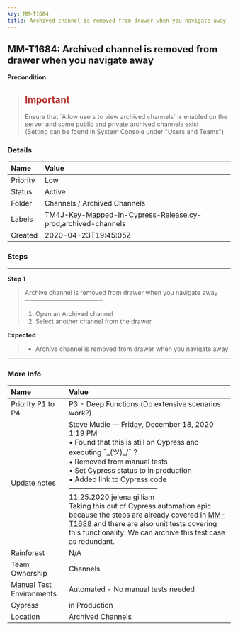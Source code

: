 ```yaml
---
key: MM-T1684
title: Archived channel is removed from drawer when you navigate away
---
```


## MM-T1684: Archived channel is removed from drawer when you navigate away

**Precondition**

> <article><h1><span style="color: rgb(184, 49, 47);">Important</span></h1>Ensure that `Allow users to view archived channels` is enabled on the server and some public and private archived channels exist<br>(Setting can be found in System Console under "Users and Teams")</article>

### Details

| Name     | Value                                                        |
| :------- | :----------------------------------------------------------- |
| Priority | Low                                                          |
| Status   | Active                                                       |
| Folder   | Channels / Archived Channels                                 |
| Labels   | TM4J-Key-Mapped-In-Cypress-Release,cy-prod,archived-channels |
| Created  | 2020-04-23T19:45:05Z                                         |

### Steps

<hr/>

**Step 1**

> <article>Archive channel is removed from drawer when you navigate away<br>–––––––––––––––––––––––––<ol><li>Open an Archived channel</li><li>Select another channel from the drawer</li></ol></article>

**Expected**

> <article><ul><li>Archive channel is removed from drawer when you navigate away</li></ul></article>

<hr/>

### More Info

| Name                     | Value                                                                                                                                                                                                                                                                                                                                                                                                                                                                                                                                                                                                                                                                               |
| :----------------------- | :---------------------------------------------------------------------------------------------------------------------------------------------------------------------------------------------------------------------------------------------------------------------------------------------------------------------------------------------------------------------------------------------------------------------------------------------------------------------------------------------------------------------------------------------------------------------------------------------------------------------------------------------------------------------------------- |
| Priority P1 to P4        | P3 - Deep Functions (Do extensive scenarios work?)                                                                                                                                                                                                                                                                                                                                                                                                                                                                                                                                                                                                                                  |
| Update notes             | Steve Mudie — Friday, December 18, 2020 1:19 PM<br>• Found that this is still on Cypress and executing ¯\_(ツ)_/¯ ?<br>• Removed from manual tests<br>• Set Cypress status to in production<br>• Added link to Cypress code<br>–––––––––––––––––––––––––<br>11.25.2020 jelena gilliam<br>Taking this out of Cypress automation epic because the steps are already covered in <a href="https://mattermost.atlassian.net/projects/MM?selectedItem=com.atlassian.plugins.atlassian-connect-plugin%3Acom.kanoah.test-manager__main-project-page#!/testCase/MM-T1688">MM-T1688</a> and there are also unit tests covering this functionality. We can archive this test case as redundant. |
| Rainforest               | N/A                                                                                                                                                                                                                                                                                                                                                                                                                                                                                                                                                                                                                                                                                 |
| Team Ownership           | Channels                                                                                                                                                                                                                                                                                                                                                                                                                                                                                                                                                                                                                                                                            |
| Manual Test Environments | Automated - No manual tests needed                                                                                                                                                                                                                                                                                                                                                                                                                                                                                                                                                                                                                                                  |
| Cypress                  | in Production                                                                                                                                                                                                                                                                                                                                                                                                                                                                                                                                                                                                                                                                       |
| Location                 | Archived Channels                                                                                                                                                                                                                                                                                                                                                                                                                                                                                                                                                                                                                                                                   |
